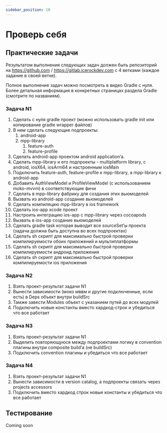 ```yaml
---
sidebar_position: 10
---
```


# Проверь себя

## Практические задачи

Результатом выполнения следующих задач должен быть репозиторий на https://github.com / 
https://gitlab.icerockdev.com с 4 ветками (каждое задание в своей ветке).

Полное выполнение задач можно посмотреть в видео Gradle с нуля. Более детальная информация в конкретных страницах раздела Gradle (смотрите по названиям).

### Задача N1

1. Сделать с нуля gradle проект (можно использовать gradle init или копирование gradle wrapper файлов)
2. В нем сделать следующие подпроекты:
    1. android-app
    2. mpp-library
        1. feature-auth
        2. feature-profile
3. Сделать android-app проектом android application’а.
4. Сделать mpp-library и его подпроекты - multiplatform library, с android, iosX64, iosArm64 и настроенным iosMain
5. Подключить feature-auth, feature-profile к mpp-library, а mpp-library к android-app
6. Добавить AuthViewModel и ProfileViewModel (с использованием moko-mvvm) в соответствующие фичи
7. Сделать в mpp-library фабрику для создания этих вьюмоделей
8. Вызвать из android-app создание вьюмоделей
9. Сделать компиляцию mpp-library в ios framework
10. Сделать ios-app xcode проект
11. Настроить интеграцию ios-app с mpp-library через cocoapods
12. Вызвать в ios-app создание вьюмоделей
13. Сделать gradle task которая выводит все sourceSet’ы проекта (задача должна быть доступна во всех подпроектах)
14. Сделать sh скрипт для максимально быстрой проверки компилируемости обоих приложений и мультиплатформы
15. Сделать sh скрипт для максимально быстрой проверки компилируемости андроид приложения
16. Сделать sh скрипт для максимально быстрой проверки компилируемости ios приложения

### Задача N2

1. Взять проект-результат задачи N1
2. Вынести зависимости (моко мввм и другие подключенные, если есть) в Deps объект внутри buildSrc
3. Тамже завести Modules объект с указанием путей до всех модулей
4. Подключить новые константы вместо хардкод-строк и убедиться что все работает

### Задача N3

1. Взять проект-результат задачи N1
2. Выделить повторяющуюся между подпроектами логику в convention плагины внутри composite build’а (не buildSrc)
3. Подключить convention плагины и убедиться что все работает

### Задача N4

1. Взять проект-результат задачи N1
2. Вынести зависимости в version catalog, а подпроекты связать через projects accessors
3. Подключить вместо хардкод строк новые константы и убедиться что все работает

## Тестирование

Coming soon
